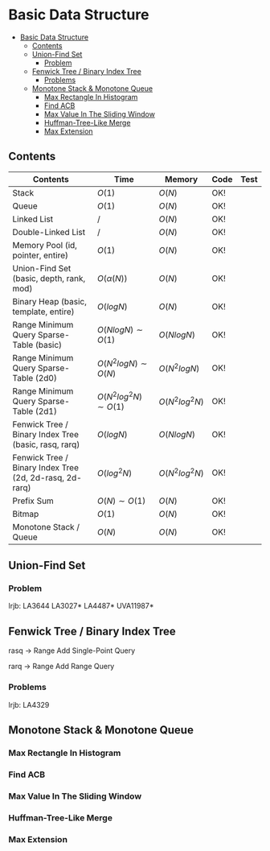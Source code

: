 # Basic Data Structure


- [Basic Data Structure](#basic-data-structure)
  - [Contents](#contents)
  - [Union-Find Set](#union-find-set)
    - [Problem](#problem)
  - [Fenwick Tree / Binary Index Tree](#fenwick-tree--binary-index-tree)
    - [Problems](#problems)
  - [Monotone Stack & Monotone Queue](#monotone-stack--monotone-queue)
    - [Max Rectangle In Histogram](#max-rectangle-in-histogram)
    - [Find ACB](#find-acb)
    - [Max Value In The Sliding Window](#max-value-in-the-sliding-window)
    - [Huffman-Tree-Like Merge](#huffman-tree-like-merge)
    - [Max Extension](#max-extension)


## Contents

| Contents                                                | Time                     | Memory         | Code | Test |
| ------------------------------------------------------- | ------------------------ | -------------- | ---- | ---- |
| Stack                                                   | $O(1)$                   | $O(N)$         | OK!  |      |
| Queue                                                   | $O(1)$                   | $O(N)$         | OK!  |      |
| Linked List                                             | $/$                      | $O(N)$         | OK!  |      |
| Double-Linked List                                      | $/$                      | $O(N)$         | OK!  |      |
| Memory Pool (id, pointer, entire)                       | $O(1)$                   | $O(N)$         | OK!  |      |
| Union-Find Set (basic, depth, rank, mod)                | $O(\alpha(N))$           | $O(N)$         | OK!  |      |
| Binary Heap (basic, template, entire)                   | $O(logN)$                | $O(N)$         | OK!  |      |
| Range Minimum Query Sparse-Table (basic)                | $O(NlogN) \sim O(1)$     | $O(NlogN)$     | OK!  |      |
| Range Minimum Query Sparse-Table (2d0)                  | $O(N^2logN) \sim O(N)$   | $O(N^2logN)$   | OK!  |      |
| Range Minimum Query Sparse-Table (2d1)                  | $O(N^2log^2N) \sim O(1)$ | $O(N^2log^2N)$ | OK!  |      |
| Fenwick Tree / Binary Index Tree (basic, rasq, rarq)    | $O(logN)$                | $O(NlogN)$     | OK!  |      |
| Fenwick Tree / Binary Index Tree (2d, 2d-rasq, 2d-rarq) | $O(log^2N)$              | $O(N^2log^2N)$ | OK!  |      |
| Prefix Sum                                              | $O(N) \sim O(1)$         | $O(N)$         | OK!  |      |
| Bitmap                                                  | $O(1)$                   | $O(N)$         | OK!  |      |
| Monotone Stack / Queue                                  | $O(N)$                   | $O(N)$         | OK!  |      |



## Union-Find Set 

### Problem

lrjb: LA3644 LA3027* LA4487* UVA11987* 



## Fenwick Tree / Binary Index Tree

rasq -> Range Add Single-Point Query

rarq -> Range Add Range Query

### Problems

lrjb: LA4329



## Monotone Stack & Monotone Queue

### Max Rectangle In Histogram

### Find ACB

### Max Value In The Sliding Window

### Huffman-Tree-Like Merge

### Max Extension
